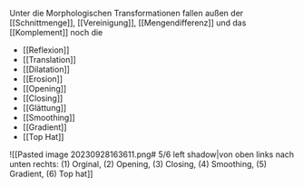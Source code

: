 Unter die Morphologischen Transformationen fallen außen der [[Schnittmenge]], [[Vereinigung]], [[Mengendifferenz]] und das [[Komplement]] noch die
- [[Reflexion]]
- [[Translation]]
- [[Dilatation]]
- [[Erosion]]
- [[Opening]]
- [[Closing]]
- [[Glättung]]
- [[Smoothing]]
- [[Gradient]]
- [[Top Hat]]

![[Pasted image 20230928163611.png# 5/6 left shadow|von oben links nach unten rechts: (1) Orginal, (2) Opening, (3) Closing, (4) Smoothing, (5) Gradient, (6) Top hat]]